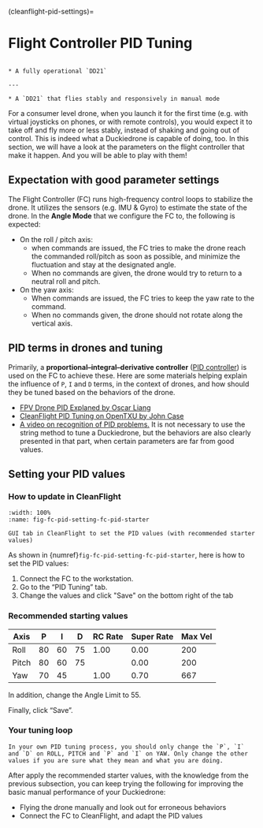 (cleanflight-pid-settings)=
# Flight Controller PID Tuning

```{needget}

* A fully operational `DD21`

---

* A `DD21` that flies stably and responsively in manual mode

```

For a consumer level drone, when you launch it for the first time (e.g. with virtual joysticks on phones, or with remote controls), you would expect it to take off and fly more or less stably, instead of shaking and going out of control.
This is indeed what a Duckiedrone is capable of doing, too.
In this section, we will have a look at the parameters on the flight controller that make it happen.
And you will be able to play with them!

## Expectation with good parameter settings

The Flight Controller (FC) runs high-frequency control loops to stabilize the drone. It utilizes the sensors (e.g. IMU & Gyro) to estimate the state of the drone. In the **Angle Mode** that we configure the FC to, the following is expected:
* On the roll / pitch axis:
  * when commands are issued, the FC tries to make the drone reach the commanded roll/pitch as soon as possible, and minimize the fluctuation and stay at the designated angle.
  * When no commands are given, the drone would try to return to a neutral roll and pitch.
* On the yaw axis:
  * When commands are issued, the FC tries to keep the yaw rate to the command.
  * When no commands given, the drone should not rotate along the vertical axis.

## PID terms in drones and tuning

Primarily, a **proportional–integral–derivative controller** ([PID controller](https://en.wikipedia.org/wiki/PID_controller)) is used on the FC to achieve these. Here are some materials helping explain the influence of `P`, `I` and `D` terms, in the context of drones, and how should they be tuned based on the behaviors of the drone.

* [FPV Drone PID Explaned by Oscar Liang](https://oscarliang.com/pid/)
* [CleanFlight PID Tuning on OpenTXU by John Case](http://open-txu.org/home/special-interests/multirotor/cleanflight-pid-tuning/)
* [A video on recognition of PID problems.](https://www.youtube.com/watch?v=YNzqTGEl2xQ) It is not necessary to use the string method to tune a Duckiedrone, but the behaviors are also clearly presented in that part, when certain parameters are far from good values.

## Setting your PID values


### How to update in CleanFlight
```{figure} ../_images/fc-pid-setting/FC_PID_starter.png
:width: 100%
:name: fig-fc-pid-setting-fc-pid-starter

GUI tab in CleanFlight to set the PID values (with recommended starter values)
```

As shown in {numref}`fig-fc-pid-setting-fc-pid-starter`, here is how to set the PID values:
1. Connect the FC to the workstation.
1. Go to the “PID Tuning” tab.
1. Change the values and click "Save" on the bottom right of the tab

### Recommended starting values

| Axis  | P   | I   | D   | RC Rate | Super Rate  | Max Vel |
| ---   | --- | --- | --- | ---     | ---         | ---     |
| Roll  | 80  | 60  | 75  | 1.00    | 0.00        | 200     |
| Pitch | 80  | 60  | 75  |         | 0.00        | 200     |
| Yaw   | 70  | 45  |     | 1.00    | 0.70        | 667     |

In addition, change the Angle Limit to 55.

Finally, click “Save”.

### Your tuning loop

```{note}
In your own PID tuning process, you should only change the `P`, `I` and `D` on ROLL, PITCH and `P` and `I` on YAW. Only change the other values if you are sure what they mean and what you are doing.
```

After apply the recommended starter values, with the knowledge from the previous subsection, you can keep trying the following for improving the basic manual performance of your Duckiedrone: 
* Flying the drone manually and look out for erroneous behaviors
* Connect the FC to CleanFlight, and adapt the PID values